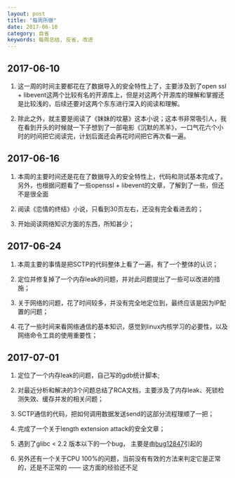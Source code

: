 ```yaml
---
layout: post
title: "每周所做"
date: 2017-06-10
category: 自省
keywords: 每周总结, 反省, 改进
---
```


## 2017-06-10

1. 这一周的时间主要都花在了数据导入的安全特性上了，主要涉及到了open ssl + libevent这两个比较有名的开源库上，但是对这两个开源库的理解和掌握还是比较浅的，后续还要对这两个东东进行深入的阅读和理解。

2. 除此之外，就主要是阅读了《妹妹的坟墓》这本小说；这本书非常吸引人，我在看到开头的时候就一下子想到了一部电影《沉默的羔羊》，一口气花六个小时的时间把它阅读完，计划后面还会再花时间把它再次看一遍。

## 2017-06-16

1. 本周的主要时间还是花在了数据导入的安全特性上，代码和测试基本完成了。另外，也根据问题看了一些openssl + libevent的文章，了解到了一些，但还不是很全面

2. 阅读《恋情的终结》小说，只看到30页左右，还没有完全看进去的； 

3. 开始阅读网络知识方面的东西，所知甚少； 

## 2017-06-24

1. 本周主要的事情是把SCTP的代码整体上看了一遍，有了一个整体的认识； 

2. 定位并修复掉了一个内存leak的问题，并对此问题提出了一些可以改进的措施；

3. 关于网络的问题，花了时间较多，并没有完全地定位到，最终应该是因为IP配置的问题； 

4. 花了一些时间来看网络通信的基本知识，感觉到linux内核学习的必要性，以及网络命令工具的使用重要性； 

## 2017-07-01

1. 定位了一个内存leak的问题，自己写的gdb统计脚本;

2. 对最近分析和解决的3个问题总结了RCA文档，主要涉及了内存leak、死锁检测失效、缓存并发的相关问题； 

3. SCTP通信的代码，把如何调用数据发送send的这部分流程理顺了一把；

4. 完成了一个关于length extension attack的安全文章；

5. 遇到了glibc < 2.2 版本以下的一个bug， 主要是由[bug12847](https://sourceware.org/bugzilla/show_bug.cgi?id=12847)引起的

6. 另外还有一个关于CPU 100%的问题，当前没有有效的方法来判定它是正常的，还是不正常的 —— 这方面的经验还不足


